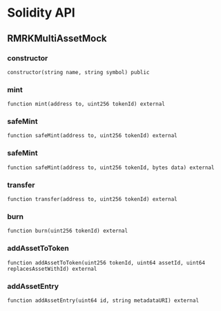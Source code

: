 # Solidity API

## RMRKMultiAssetMock

### constructor

```solidity
constructor(string name, string symbol) public
```

### mint

```solidity
function mint(address to, uint256 tokenId) external
```

### safeMint

```solidity
function safeMint(address to, uint256 tokenId) external
```

### safeMint

```solidity
function safeMint(address to, uint256 tokenId, bytes data) external
```

### transfer

```solidity
function transfer(address to, uint256 tokenId) external
```

### burn

```solidity
function burn(uint256 tokenId) external
```

### addAssetToToken

```solidity
function addAssetToToken(uint256 tokenId, uint64 assetId, uint64 replacesAssetWithId) external
```

### addAssetEntry

```solidity
function addAssetEntry(uint64 id, string metadataURI) external
```

